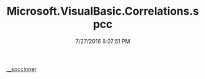 ﻿---
title: Microsoft.VisualBasic.Correlations.spcc
date: 7/27/2016 8:07:51 PM
---

[__spccInner](T-Microsoft.VisualBasic.Correlations.spcc.__spccInner.html)
